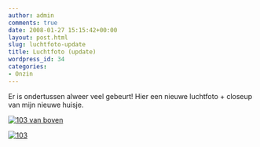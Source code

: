 ```yaml
---
author: admin
comments: true
date: 2008-01-27 15:15:42+00:00
layout: post.html
slug: luchtfoto-update
title: Luchtfoto (update)
wordpress_id: 34
categories:
- Onzin
---
```


Er is ondertussen alweer veel gebeurt! Hier een nieuwe luchtfoto + closeup van mijn nieuwe huisje.

[![103 van boven](http://farm3.static.flickr.com/2040/2222554013_a4a5890d30.jpg)](http://www.wllnr.nl/fotos/photo/2222554013/103-van-boven.html)

[![103](http://farm3.static.flickr.com/2144/2222547867_e458278563.jpg)](http://www.wllnr.nl/fotos/photo/2222547867/103.html)
